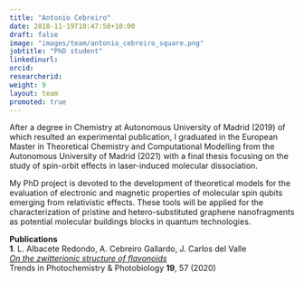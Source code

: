 ```yaml
---
title: "Antonio Cebreiro"
date: 2018-11-19T10:47:58+10:00
draft: false
image: "images/team/antonio_cebreiro_square.png"
jobtitle: "PhD student"
linkedinurl:
orcid:
researcherid:
weight: 9
layout: team
promoted: true
---
```


After a degree in Chemistry at Autonomous University of Madrid (2019) of which resulted an experimental publication, I graduated in the European Master in Theoretical Chemistry and Computational Modelling from the Autonomous University of Madrid (2021) with a final thesis focusing on the study of spin-orbit effects in laser-induced molecular dissociation.

My PhD project is devoted to the development of theoretical models for the evaluation of electronic and magnetic properties of molecular spin qubits emerging from relativistic effects. These tools will be applied for the characterization of pristine and hetero-substituted graphene nanofragments as potential molecular buildings blocks in quantum technologies.


**Publications**<br>
**1**. L. Albacete Redondo, A. Cebreiro Gallardo, J. Carlos del Valle <br>
_[On the zwitterionic structure of flavonoids](http://researchtrends.net/tia/abstract.asp?in=0&vn=19&tid=15&aid=6737&pub=2020&type=)_ <br>
Trends in Photochemistry & Photobiology **19**, 57 (2020)